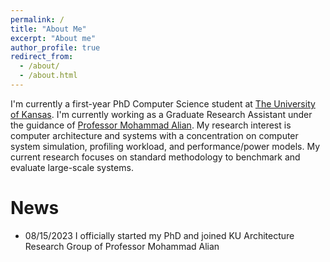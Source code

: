 ```yaml
---
permalink: /
title: "About Me"
excerpt: "About me"
author_profile: true
redirect_from: 
  - /about/
  - /about.html
---
```


I'm currently a first-year PhD Computer Science student at [The University of Kansas](https://ku.edu/). I'm currently working as a Graduate Research Assistant under the guidance of [Professor Mohammad Alian](https://alian-eecs.ku.edu/). My research interest is computer architecture and systems with a concentration on computer system simulation, profiling workload, and performance/power models. My current research focuses on standard methodology to benchmark and evaluate large-scale systems.


News
======
* 08/15/2023 I officially started my PhD and joined KU Architecture Research Group of Professor Mohammad Alian